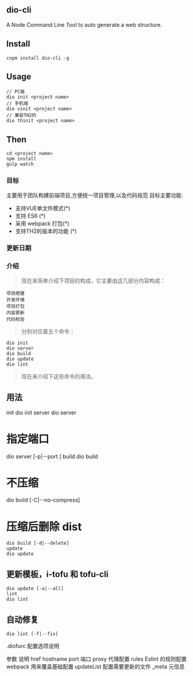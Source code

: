 ## dio-cli
A Node Command Line Tool to auto generate a web structure.

## Install

    cnpm install dio-cli -g

## Usage

    // PC端
    dio init <project name>  
    // 手机端
    dio vinit <project name>
    // 兼容TH2的
    dio thinit <project name>


## Then

    cd <project name>
    npm install
    gulp watch

 



### 目标
主要用于团队构建前端项目,方便统一项目管理,以及代码规范
目标主要功能:
- 支持VUE单文件模式(*)
- 支持 ES6 (*)
- 采用 webpack 打包(*)
- 支持TH2的版本的功能 (*)


###   更新日期


### 介绍

> 现在来简单介绍下项目的构成，它主要由这几部分内容构成：

    项目搭建 
    开发环境
    项目打包
    内容更新
    代码校验

> 分别对应着五个命令：

    dio init
    dio server
    dio build
    dio update
    dio lint

> 现在来介绍下这些命令的用法。

## 用法

init
dio init
server
dio server
 
# 指定端口
dio server [-p|--port <port>]
build
dio build
 
# 不压缩
dio build [-C|--no-compress]
# 压缩后删除 dist

```
dio build [-d|--delete]
update
dio update
```
 
## 更新模板，i-tofu 和 tofu-cli

```
dio update [-a|--all]
lint
dio lint
```
 
## 自动修复

```
dio lint [-f|--fix]
```


.diofurc 配置选项说明

参数	说明
href	hostname
port	端口
proxy	代理配置
rules	Eslint 的规则配置
webpack	用来覆盖基础配置
updateList	配置需要更新的文件
_meta	元信息